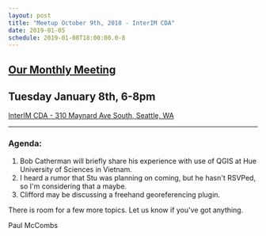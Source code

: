 ```yaml
---
layout: post
title: "Meetup October 9th, 2018 - InterIM CDA"
date: 2019-01-05
schedule: 2019-01-08T18:00:00.0-8
---
```

## [Our Monthly Meeting](https://www.meetup.com/Puget-Sound-QGIS-Users-Group/events/gkjkpqyzcblb/)

## Tuesday January 8th, 6-8pm

[InterIM CDA - 310 Maynard Ave South, Seattle, WA](https://www.openstreetmap.org/?mlat=47.599777&mlon=-122.324669#map=18/47.59957/-122.32641)

---

### Agenda: ###

1. Bob Catherman will briefly share his experience with use of QGIS at Hue University of Sciences in Vietnam.
2. I heard a rumor that Stu was planning on coming, but he hasn't RSVPed, so I'm considering that a maybe.
3. Clifford may be discussing a freehand georeferencing plugin.

There is room for a few more topics. Let us know if you've got anything.

Paul McCombs
